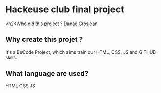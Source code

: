 <h1>Hackeuse club final project</h1>

<h2<Who did this project ?</h2>
Danaé Grosjean

<h2>Why create this projet ?</h2>
It's a BeCode Project, which aims train our HTML, CSS, JS and GITHUB skills.

<h2>What language are used?</h2>
HTML CSS JS
